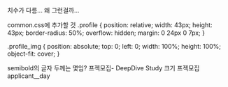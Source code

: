 치수가 다름...
왜 그런걸까...


common.css에 추가할 것
.profile {
  position: relative;
  width: 43px;
  height: 43px;
  border-radius: 50%;
  overflow: hidden;
  margin: 0 24px 0 7px;
}

.profile_img {
  position: absolute;
  top: 0;
  left: 0;
  width: 100%;
  height: 100%;
  object-fit: cover;
}

semibold의 글자 두께는 몇임?
프젝모집- DeepDive Study 크기
프젝모집applicant__day